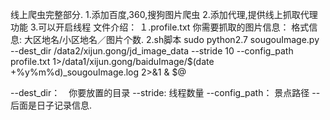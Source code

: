 线上爬虫完整部分.
1.添加百度,360,搜狗图片爬虫
2.添加代理,提供线上抓取代理功能
3.可以开启线程
文件介绍：
１.profile.txt 你需要抓取的图片信息：
格式信息:
大区地名/小区地名／图片个数.
2.sh脚本
sudo python2.7  sougouImage.py   --dest_dir /data2/xijun.gong/jd_image_data   --stride 10  --config_path profile.txt 1>/data1/xijun.gong/baiduImage/$(date +%y%m%d)_sougouImage.log 2>&1 & $@

--dest_dir：　你要放置的目录
--stride:     线程数量
--config_path： 景点路径
--后面是日子记录信息.